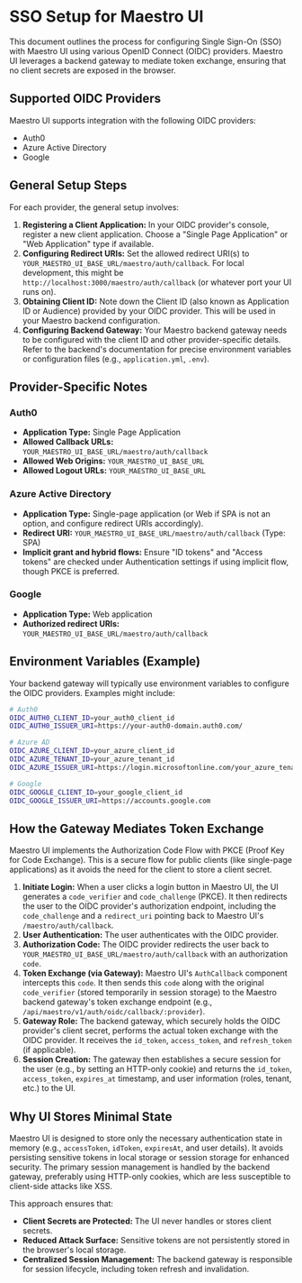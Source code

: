# SSO Setup for Maestro UI

This document outlines the process for configuring Single Sign-On (SSO) with Maestro UI using various OpenID Connect (OIDC) providers. Maestro UI leverages a backend gateway to mediate token exchange, ensuring that no client secrets are exposed in the browser.

## Supported OIDC Providers

Maestro UI supports integration with the following OIDC providers:

- Auth0
- Azure Active Directory
- Google

## General Setup Steps

For each provider, the general setup involves:

1.  **Registering a Client Application:** In your OIDC provider's console, register a new client application. Choose a "Single Page Application" or "Web Application" type if available.
2.  **Configuring Redirect URIs:** Set the allowed redirect URI(s) to `YOUR_MAESTRO_UI_BASE_URL/maestro/auth/callback`. For local development, this might be `http://localhost:3000/maestro/auth/callback` (or whatever port your UI runs on).
3.  **Obtaining Client ID:** Note down the Client ID (also known as Application ID or Audience) provided by your OIDC provider. This will be used in your Maestro backend configuration.
4.  **Configuring Backend Gateway:** Your Maestro backend gateway needs to be configured with the client ID and other provider-specific details. Refer to the backend's documentation for precise environment variables or configuration files (e.g., `application.yml`, `.env`).

## Provider-Specific Notes

### Auth0

- **Application Type:** Single Page Application
- **Allowed Callback URLs:** `YOUR_MAESTRO_UI_BASE_URL/maestro/auth/callback`
- **Allowed Web Origins:** `YOUR_MAESTRO_UI_BASE_URL`
- **Allowed Logout URLs:** `YOUR_MAESTRO_UI_BASE_URL`

### Azure Active Directory

- **Application Type:** Single-page application (or Web if SPA is not an option, and configure redirect URIs accordingly).
- **Redirect URI:** `YOUR_MAESTRO_UI_BASE_URL/maestro/auth/callback` (Type: SPA)
- **Implicit grant and hybrid flows:** Ensure "ID tokens" and "Access tokens" are checked under Authentication settings if using implicit flow, though PKCE is preferred.

### Google

- **Application Type:** Web application
- **Authorized redirect URIs:** `YOUR_MAESTRO_UI_BASE_URL/maestro/auth/callback`

## Environment Variables (Example)

Your backend gateway will typically use environment variables to configure the OIDC providers. Examples might include:

```bash
# Auth0
OIDC_AUTH0_CLIENT_ID=your_auth0_client_id
OIDC_AUTH0_ISSUER_URI=https://your-auth0-domain.auth0.com/

# Azure AD
OIDC_AZURE_CLIENT_ID=your_azure_client_id
OIDC_AZURE_TENANT_ID=your_azure_tenant_id
OIDC_AZURE_ISSUER_URI=https://login.microsoftonline.com/your_azure_tenant_id/v2.0

# Google
OIDC_GOOGLE_CLIENT_ID=your_google_client_id
OIDC_GOOGLE_ISSUER_URI=https://accounts.google.com
```

## How the Gateway Mediates Token Exchange

Maestro UI implements the Authorization Code Flow with PKCE (Proof Key for Code Exchange). This is a secure flow for public clients (like single-page applications) as it avoids the need for the client to store a client secret.

1.  **Initiate Login:** When a user clicks a login button in Maestro UI, the UI generates a `code_verifier` and `code_challenge` (PKCE). It then redirects the user to the OIDC provider's authorization endpoint, including the `code_challenge` and a `redirect_uri` pointing back to Maestro UI's `/maestro/auth/callback`.
2.  **User Authentication:** The user authenticates with the OIDC provider.
3.  **Authorization Code:** The OIDC provider redirects the user back to `YOUR_MAESTRO_UI_BASE_URL/maestro/auth/callback` with an authorization `code`.
4.  **Token Exchange (via Gateway):** Maestro UI's `AuthCallback` component intercepts this `code`. It then sends this `code` along with the original `code_verifier` (stored temporarily in session storage) to the Maestro backend gateway's token exchange endpoint (e.g., `/api/maestro/v1/auth/oidc/callback/:provider`).
5.  **Gateway Role:** The backend gateway, which securely holds the OIDC provider's client secret, performs the actual token exchange with the OIDC provider. It receives the `id_token`, `access_token`, and `refresh_token` (if applicable).
6.  **Session Creation:** The gateway then establishes a secure session for the user (e.g., by setting an HTTP-only cookie) and returns the `id_token`, `access_token`, `expires_at` timestamp, and user information (roles, tenant, etc.) to the UI.

## Why UI Stores Minimal State

Maestro UI is designed to store only the necessary authentication state in memory (e.g., `accessToken`, `idToken`, `expiresAt`, and user details). It avoids persisting sensitive tokens in local storage or session storage for enhanced security. The primary session management is handled by the backend gateway, preferably using HTTP-only cookies, which are less susceptible to client-side attacks like XSS.

This approach ensures that:

- **Client Secrets are Protected:** The UI never handles or stores client secrets.
- **Reduced Attack Surface:** Sensitive tokens are not persistently stored in the browser's local storage.
- **Centralized Session Management:** The backend gateway is responsible for session lifecycle, including token refresh and invalidation.
